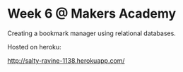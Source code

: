 Week 6 @ Makers Academy
=======================
Creating a bookmark manager using relational databases.
 
Hosted on heroku:
 
http://salty-ravine-1138.herokuapp.com/
